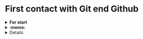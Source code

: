 # First contact with Git end Github

<details>
  <summary><strong> For start </strong></summary><br />

  Be sure that you have the git connected to your git hub and also installed every tool needed on your computer!

</details>

<details>
  <summary><strong>:memo: </strong></summary><br />


</details>

<details>

  - Most used commands:
    1. `git status` (To check if the changes are on stagging or not)
    2. `git add` (To add the changes on Git)
    3. `git commit` (Creates a commit to whats was add on stage)
    4. `git push -u origin name-of-branch` _(To send the commit for the first time on the remote repository)
    5. `git push` (To send the commit after the first time, the remote repository will be connected already)
    
    Extra: Always use commit in a logic way, to keep a work flow and protect your development

</details>
